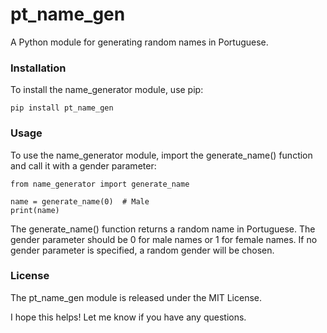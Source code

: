 # pt_name_gen #

A Python module for generating random names in Portuguese.

### Installation ###

To install the name_generator module, use pip:

```
pip install pt_name_gen
```

### Usage ###

To use the name_generator module, import the generate_name() function and call it with a gender parameter:

```
from name_generator import generate_name

name = generate_name(0)  # Male
print(name)
```

The generate_name() function returns a random name in Portuguese. The gender parameter should be 0 for male names or 1 for female names. If no gender parameter is specified, a random gender will be chosen.

### License ###

The pt_name_gen module is released under the MIT License.

I hope this helps! Let me know if you have any questions.